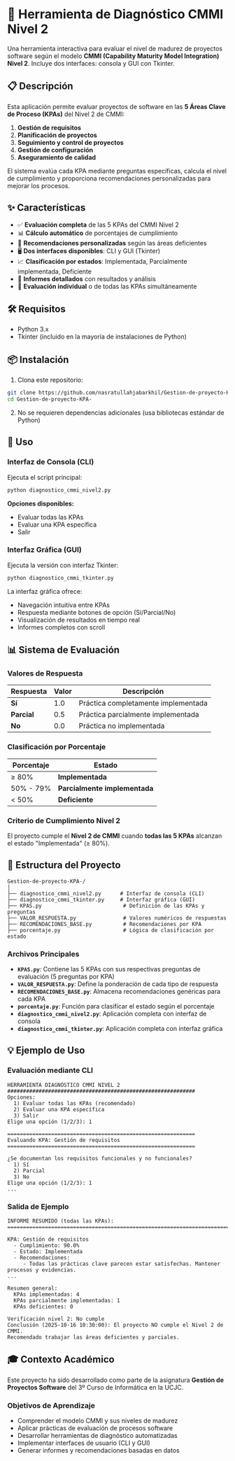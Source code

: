 # 🎯 Herramienta de Diagnóstico CMMI Nivel 2


Una herramienta interactiva para evaluar el nivel de madurez de proyectos software según el modelo **CMMI (Capability Maturity Model Integration) Nivel 2**. 
Incluye dos interfaces: consola y GUI con Tkinter.

## 📋 Descripción

Esta aplicación permite evaluar proyectos de software en las **5 Áreas Clave de Proceso (KPAs)** del Nivel 2 de CMMI:

1. **Gestión de requisitos**
2. **Planificación de proyectos**
3. **Seguimiento y control de proyectos**
4. **Gestión de configuración**
5. **Aseguramiento de calidad**

El sistema evalúa cada KPA mediante preguntas específicas, calcula el nivel de cumplimiento y proporciona recomendaciones personalizadas para mejorar los procesos.

## ✨ Características

- ✅ **Evaluación completa** de las 5 KPAs del CMMI Nivel 2
- 📊 **Cálculo automático** de porcentajes de cumplimiento
- 🎯 **Recomendaciones personalizadas** según las áreas deficientes
- 🖥️ **Dos interfaces disponibles**: CLI y GUI (Tkinter)
- 📈 **Clasificación por estados**: Implementada, Parcialmente implementada, Deficiente
- 📝 **Informes detallados** con resultados y análisis
- 🔄 **Evaluación individual** o de todas las KPAs simultáneamente

## 🛠️ Requisitos

- Python 3.x
- Tkinter (incluido en la mayoría de instalaciones de Python)

## 📦 Instalación

1. Clona este repositorio:
```bash
git clone https://github.com/nasratullahjabarkhil/Gestion-de-proyecto-KPA-.git
cd Gestion-de-proyecto-KPA-
```

2. No se requieren dependencias adicionales (usa bibliotecas estándar de Python)

## 🚀 Uso

### Interfaz de Consola (CLI)

Ejecuta el script principal:

```bash
python diagnostico_cmmi_nivel2.py
```

**Opciones disponibles:**
- Evaluar todas las KPAs
- Evaluar una KPA específica
- Salir

### Interfaz Gráfica (GUI)

Ejecuta la versión con interfaz Tkinter:

```bash
python diagnostico_cmmi_tkinter.py
```

La interfaz gráfica ofrece:
- Navegación intuitiva entre KPAs
- Respuesta mediante botones de opción (Sí/Parcial/No)
- Visualización de resultados en tiempo real
- Informes completos con scroll

## 📊 Sistema de Evaluación

### Valores de Respuesta

| Respuesta | Valor | Descripción |
|-----------|-------|-------------|
| **Sí** | 1.0 | Práctica completamente implementada |
| **Parcial** | 0.5 | Práctica parcialmente implementada |
| **No** | 0.0 | Práctica no implementada |

### Clasificación por Porcentaje

| Porcentaje | Estado |
|------------|--------|
| ≥ 80% | **Implementada** |
| 50% - 79% | **Parcialmente implementada** |
| < 50% | **Deficiente** |

### Criterio de Cumplimiento Nivel 2

El proyecto cumple el **Nivel 2 de CMMI** cuando **todas las 5 KPAs** alcanzan el estado "Implementada" (≥ 80%).

## 📁 Estructura del Proyecto

```
Gestion-de-proyecto-KPA-/
│
├── diagnostico_cmmi_nivel2.py      # Interfaz de consola (CLI)
├── diagnostico_cmmi_tkinter.py     # Interfaz gráfica (GUI)
├── KPAS.py                          # Definición de las KPAs y preguntas
├── VALOR_RESPUESTA.py               # Valores numéricos de respuestas
├── RECOMENDACIONES_BASE.py          # Recomendaciones por KPA
├── porcentaje.py                    # Lógica de clasificación por estado
```

### Archivos Principales

- **`KPAS.py`**: Contiene las 5 KPAs con sus respectivas preguntas de evaluación (5 preguntas por KPA)
- **`VALOR_RESPUESTA.py`**: Define la ponderación de cada tipo de respuesta
- **`RECOMENDACIONES_BASE.py`**: Almacena recomendaciones genéricas para cada KPA
- **`porcentaje.py`**: Función para clasificar el estado según el porcentaje
- **`diagnostico_cmmi_nivel2.py`**: Aplicación completa con interfaz de consola
- **`diagnostico_cmmi_tkinter.py`**: Aplicación completa con interfaz gráfica

## 💡 Ejemplo de Uso

### Evaluación mediante CLI

```
HERRAMIENTA DIAGNÓSTICO CMMI NIVEL 2
############################################################
Opciones:
  1) Evaluar todas las KPAs (recomendado)
  2) Evaluar una KPA específica
  3) Salir
Elige una opción (1/2/3): 1

============================================================
Evaluando KPA: Gestión de requisitos
============================================================

¿Se documentan los requisitos funcionales y no funcionales?
  1) Sí
  2) Parcial
  3) No
Elige una opción (1/2/3): 1
...
```

### Salida de Ejemplo

```
INFORME RESUMIDO (todas las KPAs):
================================================================================

KPA: Gestión de requisitos
  - Cumplimiento: 90.0%
  - Estado: Implementada
  - Recomendaciones:
     - Todas las prácticas clave parecen estar satisfechas. Mantener procesos y evidencias.
...

Resumen general:
  KPAs implementadas: 4
  KPAs parcialmente implementadas: 1
  KPAs deficientes: 0

Verificación nivel 2: No cumple
Conclusión (2025-10-16 10:30:00): El proyecto NO cumple el Nivel 2 de CMMI. 
Recomendado trabajar las áreas deficientes y parciales.
```

## 🎓 Contexto Académico

Este proyecto ha sido desarrollado como parte de la asignatura **Gestión de Proyectos Software** del 3º Curso de Informática en la UCJC.

### Objetivos de Aprendizaje

- Comprender el modelo CMMI y sus niveles de madurez
- Aplicar prácticas de evaluación de procesos software
- Desarrollar herramientas de diagnóstico automatizadas
- Implementar interfaces de usuario (CLI y GUI)
- Generar informes y recomendaciones basadas en datos
